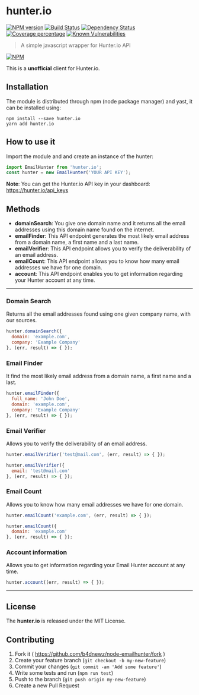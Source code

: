 # hunter.io 
[![NPM version][npm-image]][npm-url] [![Build Status][travis-image]][travis-url] [![Dependency Status][daviddm-image]][daviddm-url] [![Coverage percentage][coveralls-image]][coveralls-url] [![Known Vulnerabilities][snyk-image]][snyk-url]
> A simple javascript wrapper for Hunter.io API

[![NPM](https://nodei.co/npm/hunter.io.png)](https://npmjs.org/package/hunter.io)

This is a __unofficial__ client for Hunter.io.

## Installation

The module is distributed through npm (node package manager) and yast, it can be
installed using:

```
npm install --save hunter.io
yarn add hunter.io
```

## How to use it
Import the module and and create an instance of the hunter:
```js
import EmailHunter from 'hunter.io';
const hunter = new EmailHunter('YOUR API KEY');
```

__Note__: You can get the Hunter.io API key in your dashboard: https://hunter.io/api_keys

## Methods
* __domainSearch__: You give one domain name and it returns all the email addresses using this domain name found on the internet.
* __emailFinder__: This API endpoint generates the most likely email address from a domain name, a first name and a last name.
* __emailVerifier__: This API endpoint allows you to verify the deliverability of an email address.
* __emailCount__: This API endpoint allows you to know how many email addresses we have for one domain.
* __account__: This API endpoint enables you to get information regarding your Hunter account at any time.

---

### Domain Search
Returns all the email addresses found using one given company name, with our sources.
```js
hunter.domainSearch({
  domain: 'example.com',
  company: 'Example Company'
}, (err, result) => { });
```

### Email Finder
It find the most likely email address from a domain name, a first name and a last.
```js
hunter.emailFinder({
  full_name: 'John Doe',
  domain: 'example.com',
  company: 'Example Company'
}, (err, result) => { });
```

### Email Verifier
Allows you to verify the deliverability of an email address.
```js
hunter.emailVerifier('test@mail.com', (err, result) => { });

hunter.emailVerifier({
  email: 'test@mail.com'
}, (err, result) => { });
```

### Email Count
Allows you to know how many email addresses we have for one domain.
```js
hunter.emailCount('example.com', (err, result) => { });

hunter.emailCount({
  domain: 'example.com'
}, (err, result) => { });
```

### Account information
Allows you to get information regarding your Email Hunter account at any time.
```js
hunter.account((err, result) => { });
```

---

## License
The __hunter.io__ is released under the MIT License.

## Contributing

1. Fork it ( https://github.com/b4dnewz/node-emailhunter/fork )
2. Create your feature branch (`git checkout -b my-new-feature`)
3. Commit your changes (`git commit -am 'Add some feature'`)
4. Write some tests and run (`npm run test`)
5. Push to the branch (`git push origin my-new-feature`)
6. Create a new Pull Request

[npm-image]: https://badge.fury.io/js/hunter.io.svg
[npm-url]: https://npmjs.org/package/hunter.io
[travis-image]: https://travis-ci.org/b4dnewz/node-emailhunter.svg?branch=master
[travis-url]: https://travis-ci.org/b4dnewz/node-emailhunter
[daviddm-image]: https://david-dm.org/b4dnewz/node-emailhunter.svg?theme=shields.io
[daviddm-url]: https://david-dm.org/b4dnewz/node-emailhunter
[coveralls-image]: https://coveralls.io/repos/b4dnewz/node-emailhunter/badge.svg
[coveralls-url]: https://coveralls.io/r/b4dnewz/node-emailhunter
[snyk-image]: https://snyk.io/test/github/b4dnewz/node-emailhunter/badge.svg
[snyk-url]: https://snyk.io/test/github/b4dnewz/node-emailhunter
